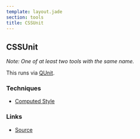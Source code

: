 ```yaml
---
template: layout.jade
section: tools
title: CSSUnit
---
```


## CSSUnit

_Note: One of at least two tools with the same name._

This runs via [QUnit](http://qunitjs.com/).

### Techniques
  * [Computed Style](/techniques/computed-style.html)

### Links

  * [Source](https://github.com/gagarine/CSSunit)